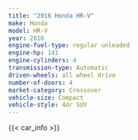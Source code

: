 ```yaml
---
title: "2016 Honda HR-V"
make: Honda
model: HR-V
year: 2016
engine-fuel-type: regular unleaded
engine-hp: 141
engine-cylinders: 4
transmission-type: Automatic
driven-wheels: all wheel drive
number-of-doors: 4
market-category: Crossover
vehicle-size: Compact
vehicle-style: 4dr SUV
---
```


{{< car_info >}}
